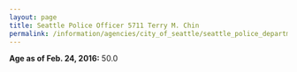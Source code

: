 ```yaml
---
layout: page
title: Seattle Police Officer 5711 Terry M. Chin
permalink: /information/agencies/city_of_seattle/seattle_police_department/copbook/5711/
---
```


**Age as of Feb. 24, 2016:** 50.0
